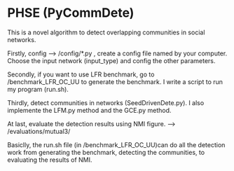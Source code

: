 PHSE (PyCommDete)
==========
This is a novel algorithm to detect overlapping communities in social networks. 

Firstly, config --> /config/*.py , create a config file named by your computer. Choose the input network (input_type) and config the other parameters.

Secondly, if you want to use LFR benchmark, go to /benchmark_LFR_OC_UU to generate the benchmark. I write a script to run my program (run.sh). 

Thirdly, detect communities in networks (SeedDrivenDete.py). I also implemente the LFM.py method and the GCE.py method.

At last, evaluate the detection results using NMI figure. --> /evaluations/mutual3/

Basiclly, the run.sh file (in /benchmark_LFR_OC_UU)can do all the detection work from generating the benchmark, detecting the communities, to evaluating the results of NMI. 
